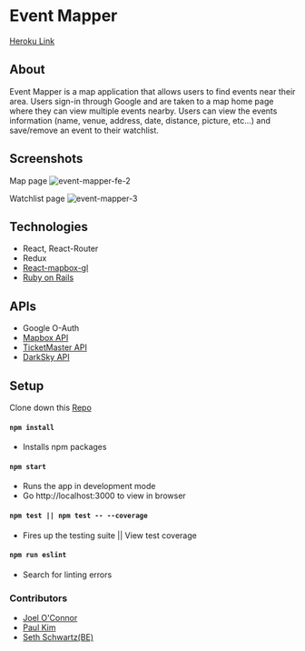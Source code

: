 # Event Mapper

[Heroku Link](https://event--mapper.herokuapp.com/)

## About
Event Mapper is a map application that allows users to find events near their area. Users sign-in through Google and are taken to a map home page where they can view multiple events nearby.  Users can view the events information (name, venue, address, date, distance, picture, etc...) and save/remove an event to their watchlist.

## Screenshots

Map page
![event-mapper-fe-2](https://user-images.githubusercontent.com/35910428/47851268-c042b000-dd9d-11e8-8b8c-3e33278c958d.gif)

Watchlist page
![event-mapper-3](https://user-images.githubusercontent.com/35910428/47851253-b3be5780-dd9d-11e8-9eaa-17592d6b57d7.gif)


## Technologies
* React, React-Router
* Redux
* [React-mapbox-gl](https://github.com/alex3165/react-mapbox-gl/blob/master/docs/API.md)
* [Ruby on Rails](https://github.com/SSchwartz214/event_mapper_api)

## APIs
* Google O-Auth
* [Mapbox API](https://www.mapbox.com/mapbox-gl-js/api/)
* [TicketMaster API](https://developer.ticketmaster.com/products-and-docs/apis/discovery-api/v2/)
* [DarkSky API](https://darksky.net/dev/docs)


## Setup
Clone down this [Repo](https://github.com/JoOCon/event-mapper-fe.git)
#### `npm install`
* Installs npm packages
#### `npm start`
* Runs the app in development mode
* Go http://localhost:3000 to view in browser

#### `npm test || npm test -- --coverage`
* Fires up the testing suite || View test coverage

#### `npm run eslint`
* Search for linting errors


### Contributors
* [Joel O'Connor](https://github.com/JoOCon)
* [Paul Kim](https://github.com/sojurner)
* [Seth Schwartz(BE)](https://github.com/SSchwartz214)

